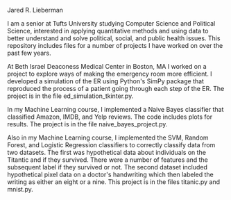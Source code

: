Jared R. Lieberman

I am a senior at Tufts University studying Computer Science and Political Science, interested in applying quantitative
methods and using data to better understand and solve political, social, and public health issues.
This repository includes files for a number of projects I have worked on over the past few years.

At Beth Israel Deaconess Medical Center in Boston, MA I worked on a project to explore ways of making the emergency room 
more efficient. I developed a simulation of the ER using Python's SimPy package that reproduced the process of a patient
going through each step of the ER. The project is in the file ed_simulation_tkinter.py.

In my Machine Learning course, I implemented a Naive Bayes classifier that classified Amazon, IMDB, and Yelp reviews. 
The code includes plots for results. The project is in the file naive_bayes_project.py. 

Also in my Machine Learning course, I implemented the SVM, Random Forest, and Logistic Regression classifiers to
correctly classify data from two datasets. The first was hypothetical data about individuals on the Titantic
and if they survived. There were a number of features and the subsequent label if they survived or not. The second
dataset included hypothetical pixel data on a doctor's handwriting which then labeled the writing as either an eight
or a nine. This project is in the files titanic.py and mnist.py.
